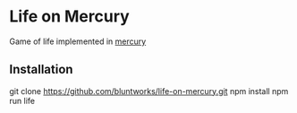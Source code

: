# Life on Mercury

Game of life implemented in [mercury](https://github.com/Raynos/mercury)

## Installation
git clone https://github.com/bluntworks/life-on-mercury.git
npm install
npm run life
